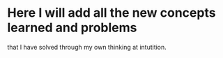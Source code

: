 # Here I will add all the new concepts learned and problems
that I have solved through my own thinking at intutition.
